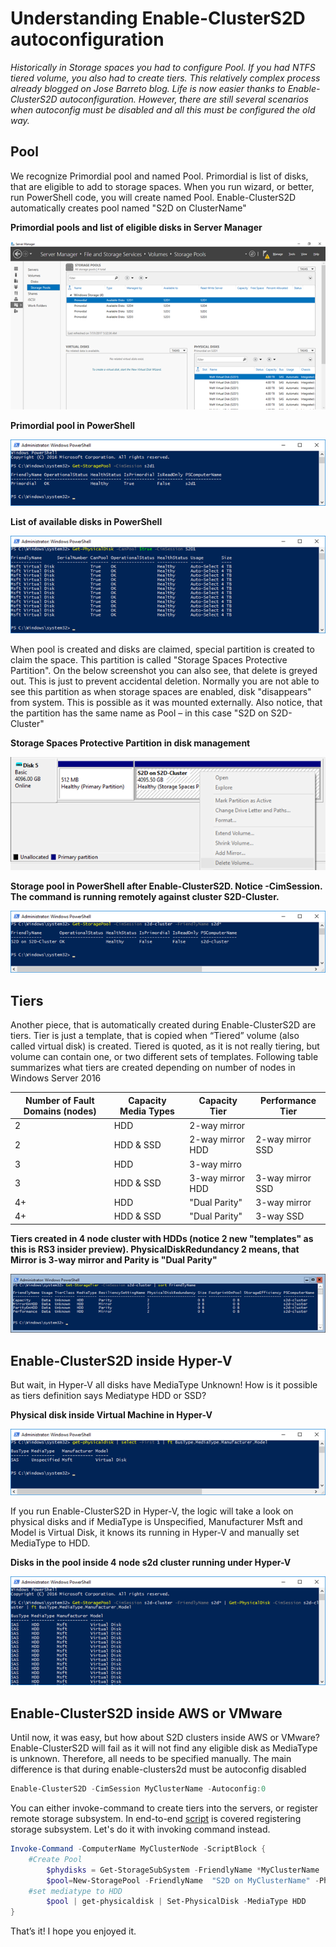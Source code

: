 # Understanding Enable-ClusterS2D autoconfiguration

*Historically in Storage spaces you had to configure Pool. If you had NTFS tiered volume, you also had to create tiers. This relatively complex process already blogged on Jose Barreto blog. Life is now easier thanks to Enable-ClusterS2D autoconfiguration. However, there are still several scenarios when autoconfig must be disabled and all this must be configured the old way.*

## Pool

We recognize Primordial pool and named Pool. Primordial is list of disks, that are eligible to add to storage spaces. When you run wizard, or better, run PowerShell code, you will create named Pool. Enable-ClusterS2D automatically creates pool named "S2D on ClusterName"

**Primordial pools and list of eligible disks in Server Manager**

![](/Scenarios/S2D%20on%20AWS%20and%20VMware/screenshots/ServerManagerPrimordialPool.png)


**Primordial pool in PowerShell**

![](/Scenarios/S2D%20on%20AWS%20and%20VMware/screenshots/PrimardialPoolPowerShell.png)


**List of available disks in PowerShell**

![](/Scenarios/S2D%20on%20AWS%20and%20VMware/screenshots/ListOfAvailDiskPowerShell.png)

When pool is created and disks are claimed, special partition is created to claim the space. This partition is called "Storage Spaces Protective Partition". On the below screenshot you can also see, that delete is greyed out. This is just to prevent accidental deletion. Normally you are not able to see this partition as when storage spaces are enabled, disk "disappears" from system. This is possible as it was mounted externally. Also notice, that the partition has the same name as Pool – in this case "S2D on S2D-Cluster" 

**Storage Spaces Protective Partition in disk management**

![](/Scenarios/S2D%20on%20AWS%20and%20VMware/screenshots/SSProtectivePartition.png)

**Storage pool in PowerShell after Enable-ClusterS2D. Notice -CimSession. The command is running remotely against cluster S2D-Cluster.**

![](/Scenarios/S2D%20on%20AWS%20and%20VMware/screenshots/PoolPowerShell.png)


## Tiers

Another piece, that is automatically created during Enable-ClusterS2D are tiers. Tier is just a template, that is copied when “Tiered” volume (also called virtual disk) is created. Tiered is quoted, as it is not really tiering, but volume can contain one, or two different sets of templates.
Following table summarizes what tiers are created depending on number of nodes in Windows Server 2016

Number of Fault Domains (nodes) | Capacity Media Types | Capacity Tier | Performance Tier
-|-|-|-
2| HDD | 2-way mirror
2| HDD & SSD |2-way mirror HDD | 2-way mirror SSD
3| HDD | 3-way mirro
3| HDD & SSD |3-way mirror HDD | 3-way mirror SSD
4+ | HDD | "Dual Parity" | 3-way mirror
4+ | HDD & SSD |  "Dual Parity" | 3-way SSD


**Tiers created in 4 node cluster with HDDs (notice 2 new "templates" as this is RS3 insider preview). PhysicalDiskRedundancy 2 means, that Mirror is 3-way mirror and Parity is "Dual Parity"**

![](/Scenarios/S2D%20on%20AWS%20and%20VMware/screenshots/StorageTierListRS3.png)


## Enable-ClusterS2D inside Hyper-V

But wait, in Hyper-V all disks have MediaType Unknown! How is it possible as tiers definition says Mediatype HDD or SSD?

**Physical disk inside Virtual Machine in Hyper-V**

![](/Scenarios/S2D%20on%20AWS%20and%20VMware/screenshots/pDISKInsideHyper-V.png)

If you run Enable-ClusterS2D in Hyper-V, the logic will take a look on physical disks and if MediaType is Unspecified, Manufacturer Msft and Model is Virtual Disk, it knows its running in Hyper-V and manually set MediaType to HDD.

**Disks in the pool inside 4 node s2d cluster running under Hyper-V**

![](/Scenarios/S2D%20on%20AWS%20and%20VMware/screenshots/S2DPoolHyper-V.png)

## Enable-ClusterS2D inside AWS or VMware

Until now, it was easy, but how about S2D clusters inside AWS or VMware? Enable-ClusterS2D will fail as it will not find any eligible disk as MediaType is unknown. Therefore, all needs to be specified manually.
The main difference is that during enable-clusters2d must be autoconfig disabled

```PowerShell
Enable-ClusterS2D -CimSession MyClusterName -Autoconfig:0
```

You can either invoke-command to create tiers into the servers, or register remote storage subsystem. In end-to-end [script](/Scenarios/S2D%20on%20AWS%20and%20VMware/scenario.ps1) is covered registering storage subsystem. Let's do it with invoking command instead.

```PowerShell
Invoke-Command -ComputerName MyClusterNode -ScriptBlock {
    #Create Pool
        $phydisks = Get-StorageSubSystem -FriendlyName *MyClusterName | Get-PhysicalDisk -CanPool $true
        $pool=New-StoragePool -FriendlyName  "S2D on MyClusterName" -PhysicalDisks $phydisks -StorageSubSystemFriendlyName *MyClusterName 
    #set mediatype to HDD
        $pool | get-physicaldisk | Set-PhysicalDisk -MediaType HDD
}
```

That’s it! I hope you enjoyed it.
